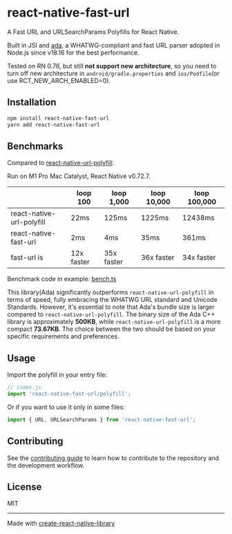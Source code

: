 # react-native-fast-url

A Fast URL and URLSearchParams Polyfills for React Native.

Built in JSI and [ada](https://github.com/ada-url/ada), a WHATWG-compliant and fast URL parser adopted in Node.js since v18.16 for the best performance.

Tested on RN 0.76, but still **not support new architecture**, so you need to turn off new architecture in `android/gradle.properties` and `ios/Podfile`(or use RCT_NEW_ARCH_ENABLED=0).

## Installation

```sh
npm install react-native-fast-url
yarn add react-native-fast-url
```

## Benchmarks

Compared to [react-native-url-polyfill](https://github.com/charpeni/react-native-url-polyfill/tree/main).

Run on M1 Pro Mac Catalyst, React Native v0.72.7.

|                           | loop 100        | loop 1,000       | loop 10,000      | loop 100,000     |
|---------------------------|------------|------------|------------|------------|
| react-native-url-polyfill | 22ms       | 125ms      | 1225ms     | 12438ms    |
| react-native-fast-url     | 2ms        | 4ms        | 35ms       | 361ms      |
| fast-url is               | 12x faster | 35x faster | 36x faster | 34x faster |

Benchmark code in example: [bench.ts](./example/src/bench.ts)

This library(Ada) significantly outperforms `react-native-url-polyfill` in terms of speed, fully embracing the WHATWG URL standard and Unicode Standards. However, it's essential to note that Ada's bundle size is larger compared to `react-native-url-polyfill`. The binary size of the Ada C++ library is approximately **500KB**, while `react-native-url-polyfill` is a more compact **73.67KB**. The choice between the two should be based on your specific requirements and preferences.

## Usage

Import the polyfill in your entry file:

```js
// index.js
import 'react-native-fast-url/polyfill';
```

Or if you want to use it only in some files:

```js
import { URL, URLSearchParams } from 'react-native-fast-url';
```

## Contributing

See the [contributing guide](CONTRIBUTING.md) to learn how to contribute to the repository and the development workflow.

## License

MIT

---

Made with [create-react-native-library](https://github.com/callstack/react-native-builder-bob)
